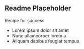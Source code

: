 Readme Placeholder
------------------

Recipe for success

* Lorem ipsum dolor sit amet
* Nunc ullamcorper lorem a
* Aliquam dapibus feugiat tempus
